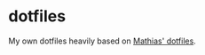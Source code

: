 dotfiles
========

My own dotfiles heavily based on [Mathias' dotfiles](https://github.com/mathiasbynens/dotfiles).
